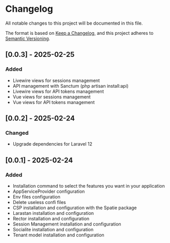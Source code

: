 # Changelog

All notable changes to this project will be documented in this file.

The format is based on [Keep a Changelog](https://keepachangelog.com/en/1.1.0/),
and this project adheres to [Semantic Versioning](https://semver.org/spec/v2.0.0.html).

## [0.0.3] - 2025-02-25

### Added

- Livewire views for sessions management
- API management with Sanctum (php artisan install:api)
- Livewire views for API tokens management
- Vue views for sessions management
- Vue views for API tokens management

## [0.0.2] - 2025-02-24

### Changed

- Upgrade dependencies for Laravel 12

## [0.0.1] - 2025-02-24

### Added

- Installation command to select the features you want in your application
- AppServiceProvider configuration
- Env files configuration
- Delete useless confi files
- CSP installation and configuration with the Spatie package
- Larastan installation and configuration
- Rector installation and configuration
- Session Management installation and configuration
- Socialite installation and configuration
- Tenant model installation and configuration
